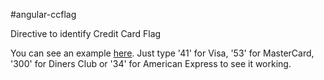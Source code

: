 #angular-ccflag

Directive to identify Credit Card Flag

You can see an example [here](http://brava.github.io/angular-ccflag). Just type '41' for Visa, '53' for MasterCard, '300' for Diners Club or '34' for American Express to see it working.